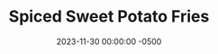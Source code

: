 ---
layout: post
title:  "Spiced Sweet Potato Fries"
date:   2023-11-30 00:00:00 -0500
categories: 
- Recipes
- Finger Foods
permalink: /recipes/sweet-potato-fries
image: /assets/Food/Finger Food/Fries/fries.jpg
ing: fries-ing
facts: fries-facts
Prep: 5
Rest: 
Cook: 10
Source1: 
Source2: 
tags: 
- air fryer
- fry
- dip
- chicken nugget
- french
- roast
Description: Sweet potato fries are a perfect quick side to a meal or easy snack. They come together in about 15 minutes, and they're much healthier and more flavorful than regular fries. 
Instructions: 
- Wash your sweet potato, and cut into a fry shape. Add to a bowl, and microwave on high (covered) for 3 minutes<br><br>

- Toss the potato with the oil and the spices<br><br>

- Lightly spray the basket with oil, and arrange the fries in a single layer, giving room for the air to circulate. You may need to fry them in 2 batches.  Air fry for about 6 minutes at 400F, or until done to your liking
---